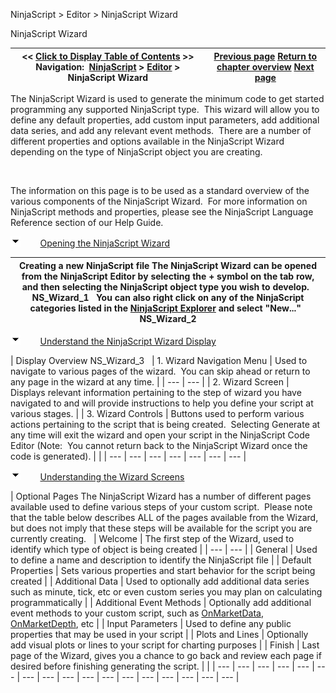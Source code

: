 ﻿


NinjaScript \> Editor \> NinjaScript Wizard






















NinjaScript Wizard







| \<\< [Click to Display Table of Contents](ns_wizard.md) \>\> **Navigation:**     [NinjaScript](ninjascript-1.md) \> [Editor](editor-1.md) \> NinjaScript Wizard | [Previous page](ns_explorer-1.md) [Return to chapter overview](editor-1.md) [Next page](code_snippets-1.md) |
| --- | --- |














The NinjaScript Wizard is used to generate the minimum code to get started programming any supported NinjaScript type.  This wizard will allow you to define any default properties, add custom input parameters, add additional data series, and add any relevant event methods.  There are a number of different properties and options available in the NinjaScript Wizard depending on the type of NinjaScript object you are creating.  


 


The information on this page is to be used as a standard overview of the various components of the NinjaScript Wizard.  For more information on NinjaScript methods and properties, please see the NinjaScript Language Reference section of our Help Guide.


![tog_minus](tog_minus-1.gif)        [Opening the NinjaScript Wizard](javascript:HMToggle('toggle','OpeningTheNinjaScriptWizard','OpeningTheNinjaScriptWizard_ICON'))




| Creating a new NinjaScript file The NinjaScript Wizard can be opened from the NinjaScript Editor by selecting the \+ symbol on the tab row, and then selecting the NinjaScript object type you wish to develop.   NS_Wizard_1   You can also right click on any of the NinjaScript categories listed in the [NinjaScript Explorer](ns_explorer-1.md) and select "New..."   NS_Wizard_2 |
| --- |



![tog_minus](tog_minus-1.gif)        [Understand the NinjaScript Wizard Display](javascript:HMToggle('toggle','UnderstandtheNinjaScriptWizardDisplay','UnderstandtheNinjaScriptWizardDisplay_ICON'))




| Display Overview NS_Wizard_3     | 1\. Wizard Navigation Menu | Used to navigate to various pages of the wizard.  You can skip ahead or return to any page in the wizard at any time. | | --- | --- | | 2\. Wizard Screen | Displays relevant information pertaining to the step of wizard you have navigated to and will provide instructions to help you define your script at various stages. | | 3\. Wizard Controls | Buttons used to perform various actions pertaining to the script that is being created.  Selecting Generate at any time will exit the wizard and open your script in the NinjaScript Code Editor (Note:  You cannot return back to the NinjaScript Wizard once the code is generated). | |
| --- | --- | --- | --- | --- | --- | --- |



![tog_minus](tog_minus-1.gif)        [Understanding the Wizard Screens](javascript:HMToggle('toggle','UnderstandingTheWizardScreens','UnderstandingTheWizardScreens_ICON'))




| Optional Pages The NinjaScript Wizard has a number of different pages available used to define various steps of your custom script.  Please note that the table below describes ALL of the pages available from the Wizard, but does not imply that these steps will be available for the script you are currently creating.     | Welcome | The first step of the Wizard, used to identify which type of object is being created | | --- | --- | | General | Used to define a name and description to identify the NinjaScript file | | Default Properties | Sets various properties and start behavior for the script being created | | Additional Data | Used to optionally add additional data series such as minute, tick, etc or even custom series you may plan on calculating programmatically | | Additional Event Methods | Optionally add additional event methods to your custom script, such as [OnMarketData](onmarketdata-1.md), [OnMarketDepth](onmarketdepth-1.md), etc | | Input Parameters | Used to define any public properties that may be used in your script | | Plots and Lines | Optionally add visual plots or lines to your script for charting purposes | | Finish | Last page of the Wizard, gives you a chance to go back and review each page if desired before finishing generating the script. | |
| --- | --- | --- | --- | --- | --- | --- | --- | --- | --- | --- | --- | --- | --- | --- | --- | --- |










